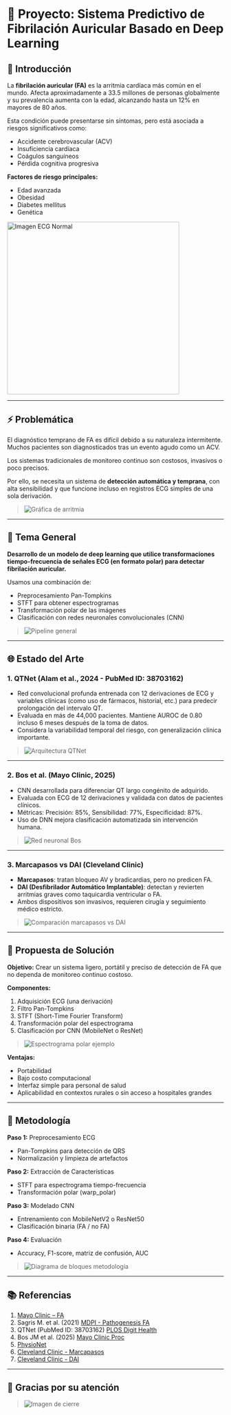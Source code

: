 # 🧠 Proyecto: Sistema Predictivo de Fibrilación Auricular Basado en Deep Learning



## 📄 Introducción

La **fibrilación auricular (FA)** es la arritmia cardíaca más común en el mundo. Afecta aproximadamente a 33.5 millones de personas globalmente y su prevalencia aumenta con la edad, alcanzando hasta un 12% en mayores de 80 años. 

Esta condición puede presentarse sin síntomas, pero está asociada a riesgos significativos como:

- Accidente cerebrovascular (ACV)
- Insuficiencia cardíaca
- Coágulos sanguíneos
- Pérdida cognitiva progresiva

**Factores de riesgo principales:**
- Edad avanzada
- Obesidad
- Diabetes mellitus
- Genética


<img src="imagen/IMAGEN_ECG.png" alt="Imagen ECG Normal" width="400px"/>

---

## ⚡️ Problemática

El diagnóstico temprano de FA es difícil debido a su naturaleza intermitente. Muchos pacientes son diagnosticados tras un evento agudo como un ACV.

Los sistemas tradicionales de monitoreo continuo son costosos, invasivos o poco precisos.

Por ello, se necesita un sistema de **detección automática y temprana**, con alta sensibilidad y que funcione incluso en registros ECG simples de una sola derivación.

> ![Gráfica de arritmia](Imagenes/IMAGEN_FA.png)

---

## 🔗 Tema General

**Desarrollo de un modelo de deep learning que utilice transformaciones tiempo-frecuencia de señales ECG (en formato polar) para detectar fibrilación auricular.**

Usamos una combinación de:
- Preprocesamiento Pan-Tompkins
- STFT para obtener espectrogramas
- Transformación polar de las imágenes
- Clasificación con redes neuronales convolucionales (CNN)

> ![Pipeline general](Imagenes/imagen_dofetilina.png)

---

## 🌐 Estado del Arte

### 1. **QTNet (Alam et al., 2024 - PubMed ID: 38703162)**
- Red convolucional profunda entrenada con 12 derivaciones de ECG y variables clínicas (como uso de fármacos, historial, etc.) para predecir prolongación del intervalo QT.
- Evaluada en más de 44,000 pacientes. Mantiene AUROC de 0.80 incluso 6 meses después de la toma de datos.
- Considera la variabilidad temporal del riesgo, con generalización clínica importante.

> ![Arquitectura QTNet](Imagenes/IMAGEN_EA1.png)

---

### 2. **Bos et al. (Mayo Clinic, 2025)**
- CNN desarrollada para diferenciar QT largo congénito de adquirido.
- Evaluada con ECG de 12 derivaciones y validada con datos de pacientes clínicos.
- Métricas: Precisión: 85%, Sensibilidad: 77%, Especificidad: 87%.
- Uso de DNN mejora clasificación automatizada sin intervención humana.

> ![Red neuronal Bos](Imagenes/IMAGEN_EA2.png)

---

### 3. **Marcapasos vs DAI (Cleveland Clinic)**
- **Marcapasos**: tratan bloqueo AV y bradicardias, pero no predicen FA.
- **DAI (Desfibrilador Automático Implantable)**: detectan y revierten arritmias graves como taquicardia ventricular o FA.
- Ambos dispositivos son invasivos, requieren cirugía y seguimiento médico estricto.

> ![Comparación marcapasos vs DAI](Imagenes/IMAGEN_EA3.png)
---

## 📅 Propuesta de Solución

**Objetivo:** Crear un sistema ligero, portátil y preciso de detección de FA que no dependa de monitoreo continuo costoso.

**Componentes:**
1. Adquisición ECG (una derivación)
2. Filtro Pan-Tompkins
3. STFT (Short-Time Fourier Transform)
4. Transformación polar del espectrograma
5. Clasificación por CNN (MobileNet o ResNet)

> ![Espectrograma polar ejemplo](Imagenes/IMAGEN_SPECTOGRAMA1.png)

**Ventajas:**
- Portabilidad
- Bajo costo computacional
- Interfaz simple para personal de salud
- Aplicabilidad en contextos rurales o sin acceso a hospitales grandes

---

## 🔬 Metodología

**Paso 1:** Preprocesamiento ECG
- Pan-Tompkins para detección de QRS
- Normalización y limpieza de artefactos

**Paso 2:** Extracción de Características
- STFT para espectrograma tiempo-frecuencia
- Transformación polar (warp_polar)

**Paso 3:** Modelado CNN
- Entrenamiento con MobileNetV2 o ResNet50
- Clasificación binaria (FA / no FA)

**Paso 4:** Evaluación
- Accuracy, F1-score, matriz de confusión, AUC

> ![Diagrama de bloques metodología](Imagenes/IMAGEN_SPECTOGRAMA1.png)

---

## 📚 Referencias

1. [Mayo Clinic – FA](https://www.mayoclinic.org/es/diseases-conditions/atrial-fibrillation/symptoms-causes/syc-20350624)  
2. Sagris M. et al. (2021) [MDPI - Pathogenesis FA](https://www.mdpi.com/1422-0067/23/1/6)  
3. QTNet (PubMed ID: 38703162) [PLOS Digit Health](http://dx.doi.org/10.1371/journal.pdig.0000539)  
4. Bos JM et al. (2025) [Mayo Clinic Proc](http://dx.doi.org/10.1016/j.mayocp.2024.07.016)  
5. [PhysioNet](https://physionet.org)  
6. [Cleveland Clinic - Marcapasos](https://my.clevelandclinic.org/health/treatments/17360-permanent-pacemaker)  
7. [Cleveland Clinic - DAI](https://my.clevelandclinic.org/health/treatments/17123-implantable-cardioverter-defibrillator-icd)

---

## 🙏 Gracias por su atención
> ![Imagen de cierre](ruta/a/imagen7.png)



